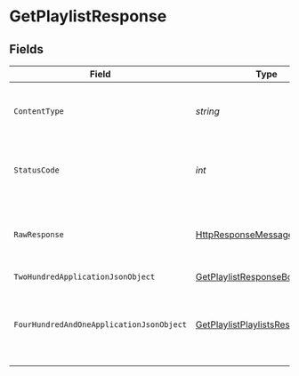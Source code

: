 # GetPlaylistResponse


## Fields

| Field                                                                                                                | Type                                                                                                                 | Required                                                                                                             | Description                                                                                                          |
| -------------------------------------------------------------------------------------------------------------------- | -------------------------------------------------------------------------------------------------------------------- | -------------------------------------------------------------------------------------------------------------------- | -------------------------------------------------------------------------------------------------------------------- |
| `ContentType`                                                                                                        | *string*                                                                                                             | :heavy_check_mark:                                                                                                   | HTTP response content type for this operation                                                                        |
| `StatusCode`                                                                                                         | *int*                                                                                                                | :heavy_check_mark:                                                                                                   | HTTP response status code for this operation                                                                         |
| `RawResponse`                                                                                                        | [HttpResponseMessage](https://learn.microsoft.com/en-us/dotnet/api/system.net.http.httpresponsemessage?view=net-5.0) | :heavy_check_mark:                                                                                                   | Raw HTTP response; suitable for custom response parsing                                                              |
| `TwoHundredApplicationJsonObject`                                                                                    | [GetPlaylistResponseBody](../../Models/Requests/GetPlaylistResponseBody.md)                                          | :heavy_minus_sign:                                                                                                   | The playlist                                                                                                         |
| `FourHundredAndOneApplicationJsonObject`                                                                             | [GetPlaylistPlaylistsResponseBody](../../Models/Requests/GetPlaylistPlaylistsResponseBody.md)                        | :heavy_minus_sign:                                                                                                   | Unauthorized - Returned if the X-Plex-Token is missing from the header or query.                                     |